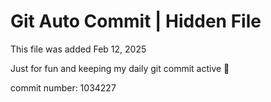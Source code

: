 # Git Auto Commit | Hidden File

This file was added Feb 12, 2025

Just for fun and keeping my daily git commit active 🤪

commit number: 1034227
